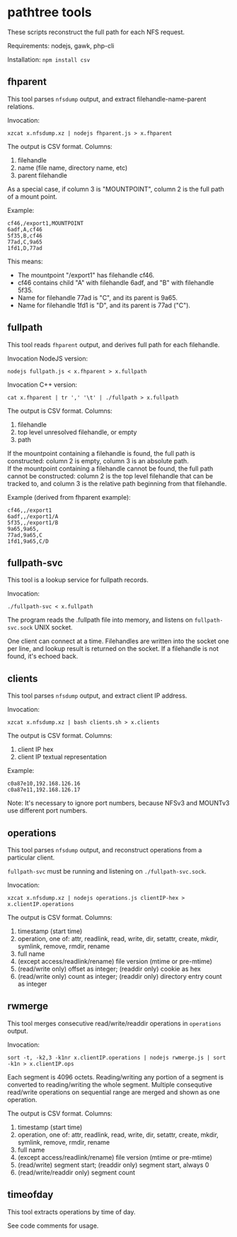 # pathtree tools

These scripts reconstruct the full path for each NFS request.

Requirements: nodejs, gawk, php-cli

Installation: `npm install csv`

## fhparent

This tool parses `nfsdump` output, and extract filehandle-name-parent relations.

Invocation:

    xzcat x.nfsdump.xz | nodejs fhparent.js > x.fhparent

The output is CSV format. Columns:

1. filehandle
2. name (file name, directory name, etc)
3. parent filehandle

As a special case, if column 3 is "MOUNTPOINT", column 2 is the full path of a mount point.

Example:

    cf46,/export1,MOUNTPOINT
    6adf,A,cf46
    5f35,B,cf46
    77ad,C,9a65
    1fd1,D,77ad

This means:

* The mountpoint "/export1" has filehandle cf46.
* cf46 contains child "A" with filehandle 6adf, and "B" with filehandle 5f35.
* Name for filehandle 77ad is "C", and its parent is 9a65.
* Name for filehandle 1fd1 is "D", and its parent is 77ad ("C").

## fullpath

This tool reads `fhparent` output, and derives full path for each filehandle.

Invocation NodeJS version:

    nodejs fullpath.js < x.fhparent > x.fullpath

Invocation C++ version:

    cat x.fhparent | tr ',' '\t' | ./fullpath > x.fullpath

The output is CSV format. Columns:

1. filehandle
2. top level unresolved filehandle, or empty
3. path

If the mountpoint containing a filehandle is found, the full path is constructed: column 2 is empty, column 3 is an absolute path.  
If the mountpoint containing a filehandle cannot be found, the full path cannot be constructed: column 2 is the top level filehandle that can be tracked to, and column 3 is the relative path beginning from that filehandle.

Example (derived from fhparent example):

    cf46,,/export1
    6adf,,/export1/A
    5f35,,/export1/B
    9a65,9a65,
    77ad,9a65,C
    1fd1,9a65,C/D

## fullpath-svc

This tool is a lookup service for fullpath records.

Invocation:

    ./fullpath-svc < x.fullpath

The program reads the .fullpath file into memory, and listens on `fullpath-svc.sock` UNIX socket.

One client can connect at a time.
Filehandles are written into the socket one per line, and lookup result is returned on the socket.
If a filehandle is not found, it's echoed back.

## clients

This tool parses `nfsdump` output, and extract client IP address.

Invocation:

    xzcat x.nfsdump.xz | bash clients.sh > x.clients

The output is CSV format. Columns:

1. client IP hex
2. client IP textual representation

Example:

    c0a87e10,192.168.126.16
    c0a87e11,192.168.126.17

Note: It's necessary to ignore port numbers, because NFSv3 and MOUNTv3 use different port numbers.

## operations

This tool parses `nfsdump` output, and reconstruct operations from a particular client.

`fullpath-svc` must be running and listening on `./fullpath-svc.sock`.

Invocation:

    xzcat x.nfsdump.xz | nodejs operations.js clientIP-hex > x.clientIP.operations

The output is CSV format. Columns:

1. timestamp (start time)
2. operation, one of: attr, readlink, read, write, dir, setattr, create, mkdir, symlink, remove, rmdir, rename
3. full name
4. (except access/readlink/rename) file version (mtime or pre-mtime)
5. (read/write only) offset as integer; (readdir only) cookie as hex
6. (read/write only) count as integer; (readdir only) directory entry count as integer

## rwmerge

This tool merges consecutive read/write/readdir operations in `operations` output.

Invocation:

    sort -t, -k2,3 -k1nr x.clientIP.operations | nodejs rwmerge.js | sort -k1n > x.clientIP.ops

Each segment is 4096 octets.
Reading/writing any portion of a segment is converted to reading/writing the whole segment.
Multiple consequtive read/write operations on sequential range are merged and shown as one operation.

The output is CSV format. Columns:

1. timestamp (start time)
2. operation, one of: attr, readlink, read, write, dir, setattr, create, mkdir, symlink, remove, rmdir, rename
3. full name
4. (except access/readlink/rename) file version (mtime or pre-mtime)
5. (read/write) segment start; (readdir only) segment start, always 0
6. (read/write/readdir only) segment count

## timeofday

This tool extracts operations by time of day.

See code comments for usage.
